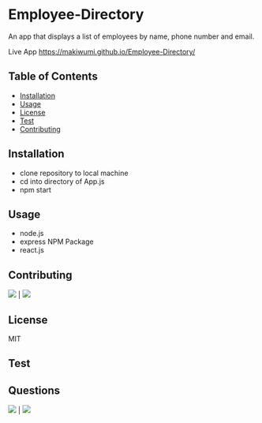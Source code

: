 # Employee-Directory
An app that displays a list of employees by name, phone number and email. 

Live App  https://makiwumi.github.io/Employee-Directory/
           
## Table of Contents
            
* [Installation](#Installation)
* [Usage](#Usage)
* [License](#License)
* [Test](#Test)
* [Contributing](#Contributing)
            
        
## Installation
            
* clone repository to local machine
* cd into directory of App.js
* npm start

## Usage

* node.js
* express NPM Package
* react.js        
            
## Contributing
            
[![](https://img.shields.io/badge/gitHub-makiwumi-blue?style=plastic)](https://www.github.com/makiwumi) | 
[![](https://img.shields.io/badge/email-mfakiwumi1992@yahoo.com-purple?style=plastic)](mailto:mfakiwumi1992@yahoo.com)

 
## License
            
MIT
        
## Test

            
## Questions
            
[![](https://img.shields.io/badge/gitHub-makiwumi-blue?style=plastic)](https://www.github.com/makiwumi) | 
[![](https://img.shields.io/badge/email-mfakiwumi1992@yahoo.com-purple?style=plastic)](mailto:mfakiwumi1992@yahoo.com)
